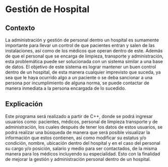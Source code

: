 # Gestión de Hospital

## Contexto

La administración y gestión de personal dentro un hospital es sumamente importante para llevar un control de que pacientes entran y salen de las instalaciones, así como de los médicos que operan dentro de este. Además de que el personal que se encarga de limpieza, transporte y administración, esta problemática puede ser solucionada con un sistema similar a una base de datos. El objetivo de este sistema es lograr mantener un buen control dentro de un hospital, de esta manera cualquier imprevisto que suceda, ya sea que le haya ocurrido algo a un paciente o se deba sancionar a una persona por incumplimiento de alguna norma, se puede contactar de manera inmediata a la persona encargada de lo sucedido.

## Explicación

Este programa será realizado a partir de C++, donde se podrá ingresar usuarios como: pacientes, médicos, personal de limpieza transporte y de administración, los cuales después de tener los datos de estos usuarios, se podrá realizar una búsqueda de manera que será posible visualizar la información que estos contienen, así como modificar su estatus y/o condición, nombre, ubicación dentro del hospital y en el caso del personal su cargo y/o posición, salario y medio para ser contactados, de la misma manera para los médicos incluyendo su especialidad. Esto con la finalidad de mejorar la gestión y administración personal dentro de un hospital. 
